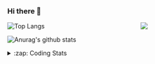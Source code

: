 ### Hi there 👋

<!--
**tao8687/tao8687** is a ✨ _special_ ✨ repository because its `README.md` (this file) appears on your GitHub profile.

Here are some ideas to get you started:

- 🔭 I’m currently working on ...
- 🌱 I’m currently learning ...
- 👯 I’m looking to collaborate on ...
- 🤔 I’m looking for help with ...
- 💬 Ask me about ...
- 📫 How to reach me: ...
- 😄 Pronouns: ...
- ⚡ Fun fact: ...
-->

<img align='right' src="https://media.giphy.com/media/M9gbBd9nbDrOTu1Mqx/giphy.gif" width="200">

  
![Top Langs](https://github-readme-stats.vercel.app/api/top-langs/?username=tao8687&layout=compact&title_color=23238E&text_color=A67D3D)

![Anurag's github stats](https://github-readme-stats.vercel.app/api?username=tao8687&show_icons=true&&text_color=A67D3D&title_color=23238E&show_icons=false&count_private=true&hide=stars)

<details>
  <summary>:zap: Coding Stats</summary>
  <b>
<!--START_SECTION:waka-->
![Code Time](http://img.shields.io/badge/Code%20Time-0%20secs-blue)

![Profile Views](http://img.shields.io/badge/Profile%20Views-0-blue)

**🐱 My GitHub Data** 

> 🏆 186 Contributions in the Year 2022
 > 
> 📦 1.4 MB Used in GitHub's Storage 
 > 
> 🚫 Not Opted to Hire
 > 
> 📜 55 Public Repositories 
 > 
> 🔑 26 Private Repositories  
 > 
**I'm an Early 🐤** 

```text
🌞 Morning    117 commits    ███████████████████░░░░░░   75.97% 
🌆 Daytime    11 commits     █░░░░░░░░░░░░░░░░░░░░░░░░   7.14% 
🌃 Evening    26 commits     ████░░░░░░░░░░░░░░░░░░░░░   16.88% 
🌙 Night      0 commits      ░░░░░░░░░░░░░░░░░░░░░░░░░   0.0%

```
📅 **I'm Most Productive on Monday** 

```text
Monday       36 commits     █████░░░░░░░░░░░░░░░░░░░░   23.38% 
Tuesday      23 commits     ███░░░░░░░░░░░░░░░░░░░░░░   14.94% 
Wednesday    30 commits     ████░░░░░░░░░░░░░░░░░░░░░   19.48% 
Thursday     18 commits     ███░░░░░░░░░░░░░░░░░░░░░░   11.69% 
Friday       18 commits     ███░░░░░░░░░░░░░░░░░░░░░░   11.69% 
Saturday     14 commits     ██░░░░░░░░░░░░░░░░░░░░░░░   9.09% 
Sunday       15 commits     ██░░░░░░░░░░░░░░░░░░░░░░░   9.74%

```


📊 **This Week I Spent My Time On** 

```text
⌚︎ Time Zone: Asia/Shanghai

💬 Programming Languages: 
C                        23 hrs 51 mins      ████████████████░░░░░░░░░   67.05% 
C++                      3 hrs 6 mins        ██░░░░░░░░░░░░░░░░░░░░░░░   8.72% 
Makefile                 2 hrs 31 mins       █░░░░░░░░░░░░░░░░░░░░░░░░   7.08% 
Markdown                 2 hrs 22 mins       █░░░░░░░░░░░░░░░░░░░░░░░░   6.67% 
Other                    1 hr 46 mins        █░░░░░░░░░░░░░░░░░░░░░░░░   5.01%

🔥 Editors: 
VS Code                  35 hrs 34 mins      █████████████████████████   100.0%

🐱‍💻 Projects: 
vc7681                   18 hrs 44 mins      █████████████░░░░░░░░░░░░   52.67% 
vc07681                  10 hrs 28 mins      ███████░░░░░░░░░░░░░░░░░░   29.45% 
samples                  3 hrs 47 mins       ██░░░░░░░░░░░░░░░░░░░░░░░   10.67% 
drv_v7                   2 hrs 27 mins       █░░░░░░░░░░░░░░░░░░░░░░░░   6.91% 
vc0768                   6 mins              ░░░░░░░░░░░░░░░░░░░░░░░░░   0.3%

💻 Operating System: 
Linux                    35 hrs 34 mins      █████████████████████████   100.0%

```

**I Mostly Code in Python** 

```text
Python                   9 repos             ███████░░░░░░░░░░░░░░░░░░   31.03% 
C++                      6 repos             █████░░░░░░░░░░░░░░░░░░░░   20.69% 
C                        6 repos             █████░░░░░░░░░░░░░░░░░░░░   20.69% 
Shell                    2 repos             █░░░░░░░░░░░░░░░░░░░░░░░░   6.9% 
JavaScript               2 repos             █░░░░░░░░░░░░░░░░░░░░░░░░   6.9%

```


**Timeline**

![Chart not found](https://raw.githubusercontent.com/tao8687/tao8687/master/charts/bar_graph.png) 


 Last Updated on 04/07/2022 02:16:37 UTC
<!--END_SECTION:waka-->
</details>

